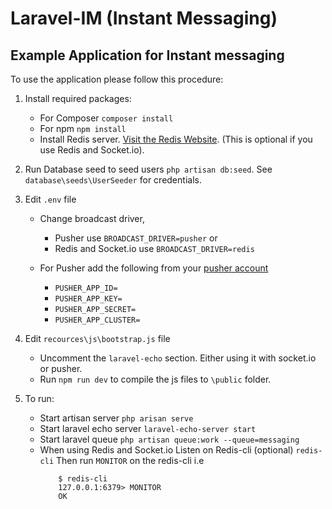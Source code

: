 # Laravel-IM (Instant Messaging)
## Example Application for Instant messaging

To use the application please follow this procedure:

1. Install required packages:
    * For Composer ``composer install``
    * For npm ``npm install``
    * Install Redis server. [Visit the Redis Website](https://redis.io/download).
        (This is optional if you use Redis and Socket.io).

2. Run Database seed to seed users ``php artisan db:seed``.
    See ``database\seeds\UserSeeder`` for credentials.

3. Edit ``.env`` file
    * Change broadcast driver,
        - Pusher use ``BROADCAST_DRIVER=pusher`` or
        - Redis and Socket.io use ``BROADCAST_DRIVER=redis``

    * For Pusher add the following from your [pusher account](https://dashboard.pusher.com/apps/)
        - ``PUSHER_APP_ID=``
        - ``PUSHER_APP_KEY=``
        - ``PUSHER_APP_SECRET=``
        - ``PUSHER_APP_CLUSTER=``

4. Edit ``recources\js\bootstrap.js`` file
    * Uncomment the ``laravel-echo`` section.
        Either using it with socket.io or pusher.
    * Run ``npm run dev`` to compile the js files to ``\public`` folder.

5. To run:
    * Start artisan server ``php arisan serve``
    * Start laravel echo server ``laravel-echo-server start``
    * Start laravel queue ``php artisan queue:work --queue=messaging``
    * When using Redis and Socket.io
        Listen on Redis-cli (optional) ``redis-cli``
        Then run ``MONITOR`` on the redis-cli i.e
        ```
            $ redis-cli
            127.0.0.1:6379> MONITOR
            OK
        ```
